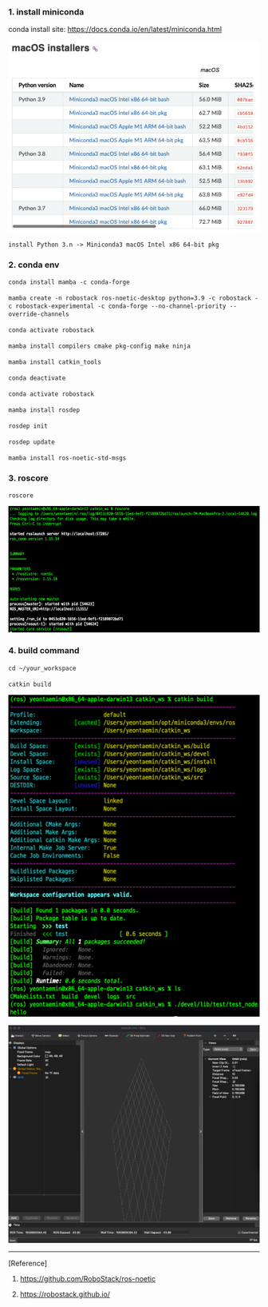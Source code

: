 
### 1. install miniconda

conda install site: https://docs.conda.io/en/latest/miniconda.html

![](2022-08-07-22-35-50.png)
```
install Python 3.n -> Miniconda3 macOS Intel x86 64-bit pkg
```
### 2. conda env 
```
conda install mamba -c conda-forge

mamba create -n robostack ros-noetic-desktop python=3.9 -c robostack -c robostack-experimental -c conda-forge --no-channel-priority --override-channels

conda activate robostack

mamba install compilers cmake pkg-config make ninja

mamba install catkin_tools

conda deactivate

conda activate robostack

mamba install rosdep

rosdep init

rosdep update

mamba install ros-noetic-std-msgs

```

### 3. roscore
```
roscore
```
![](2022-08-07-22-42-14.png)

### 4. build command
```
cd ~/your_workspace

catkin build
```
![](2022-08-07-22-36-35.png)

![](2022-08-07-22-52-22.png)


---

[Reference]

1. https://github.com/RoboStack/ros-noetic

2. https://robostack.github.io/
